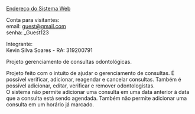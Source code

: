 [Endereço do Sistema Web](https://webodontologista.azurewebsites.net/)

Conta para visitantes:   
email: guest@gmail.com   
senha: _Guest123   

Integrante:   
Kevin Silva Soares - RA: 319200791   
   
Projeto gerenciamento de consultas odontológicas.   
   
Projeto feito com o intuito de ajudar o gerenciamento de consultas. É possível verificar, adicionar, reagendar e cancelar consultas.
Também é possível adicionar, editar, verificar e remover odontologistas.   
O sistema não permite adicionar uma consulta em uma data anterior à data que a consulta está sendo agendada.
Também não permite adicionar uma consulta em um horário já marcado.